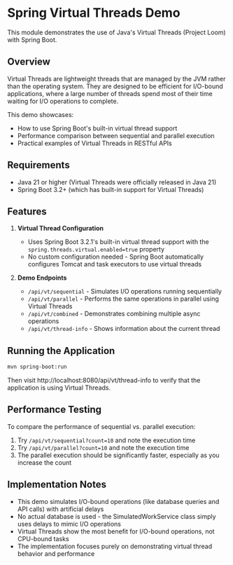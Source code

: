 # Spring Virtual Threads Demo

This module demonstrates the use of Java's Virtual Threads (Project Loom) with Spring Boot.

## Overview

Virtual Threads are lightweight threads that are managed by the JVM rather than the operating system. They are designed to be efficient for I/O-bound applications, where a large number of threads spend most of their time waiting for I/O operations to complete.

This demo showcases:

- How to use Spring Boot's built-in virtual thread support
- Performance comparison between sequential and parallel execution
- Practical examples of Virtual Threads in RESTful APIs

## Requirements

- Java 21 or higher (Virtual Threads were officially released in Java 21)
- Spring Boot 3.2+ (which has built-in support for Virtual Threads)

## Features

1. **Virtual Thread Configuration**
   - Uses Spring Boot 3.2.1's built-in virtual thread support with the `spring.threads.virtual.enabled=true` property
   - No custom configuration needed - Spring Boot automatically configures Tomcat and task executors to use virtual threads

2. **Demo Endpoints**
   - `/api/vt/sequential` - Simulates I/O operations running sequentially
   - `/api/vt/parallel` - Performs the same operations in parallel using Virtual Threads
   - `/api/vt/combined` - Demonstrates combining multiple async operations
   - `/api/vt/thread-info` - Shows information about the current thread

## Running the Application

```bash
mvn spring-boot:run
```

Then visit http://localhost:8080/api/vt/thread-info to verify that the application is using Virtual Threads.

## Performance Testing

To compare the performance of sequential vs. parallel execution:

1. Try `/api/vt/sequential?count=10` and note the execution time
2. Try `/api/vt/parallel?count=10` and note the execution time
3. The parallel execution should be significantly faster, especially as you increase the count

## Implementation Notes

- This demo simulates I/O-bound operations (like database queries and API calls) with artificial delays
- No actual database is used - the SimulatedWorkService class simply uses delays to mimic I/O operations
- Virtual Threads show the most benefit for I/O-bound operations, not CPU-bound tasks
- The implementation focuses purely on demonstrating virtual thread behavior and performance